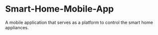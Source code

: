 # Smart-Home-Mobile-App
A mobile application that serves as a platform to control the smart home appliances.
